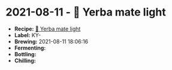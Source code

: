# 2021-08-11 - 🌱 Yerba mate light

* **Recipe:** [🌱 Yerba mate light](../../recipes/mate-light.md)
* **Label:** KY-
* **Brewing:** 2021-08-11 18:06:16
* **Fermenting:**
* **Bottling:**
* **Chilling:**
